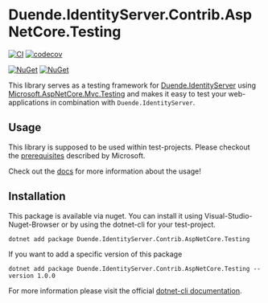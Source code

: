 # Duende.IdentityServer.Contrib.AspNetCore.Testing

[![CI](https://github.com/alsami/Duende.IdentityServer.Contrib.AspNetCore.Testing/actions/workflows/push.yml/badge.svg?branch=main)](https://github.com/alsami/Duende.IdentityServer.Contrib.AspNetCore.Testing/actions/workflows/push.yml)
[![codecov](https://codecov.io/gh/alsami/Duende.IdentityServer.Contrib.AspNetCore.Testing/branch/main/graph/badge.svg?token=cQHpUoEnYt)](https://codecov.io/gh/alsami/Duende.IdentityServer.Contrib.AspNetCore.Testing)

[![NuGet](https://img.shields.io/nuget/dt/Duende.IdentityServer.Contrib.AspNetCore.Testing.svg)](https://www.nuget.org/packages/Duende.IdentityServer.Contrib.AspNetCore.Testing)
[![NuGet](https://img.shields.io/nuget/vpre/Duende.IdentityServer.Contrib.AspNetCore.Testing.svg)](https://www.nuget.org/packages/Duende.IdentityServer.Contrib.AspNetCore.Testing)

This library serves as a testing framework for [Duende.IdentityServer](http://docs.identityserver.io/en/latest/) using [Microsoft.AspNetCore.Mvc.Testing](https://docs.microsoft.com/en-us/aspnet/core/test/integration-tests?view=aspnetcore-3.1) and makes it easy to test your web-applications in combination with `Duende.IdentityServer`.

## Usage

This library is supposed to be used within test-projects. Please checkout the [prerequisites](https://docs.microsoft.com/en-us/aspnet/core/test/integration-tests?view=aspnetcore-2.2#test-app-prerequisites) described by Microsoft.

Check out the [docs](docs/) for more information about the usage!

## Installation

This package is available via nuget. You can install it using Visual-Studio-Nuget-Browser or by using the dotnet-cli for your test-project.

```unspecified
dotnet add package Duende.IdentityServer.Contrib.AspNetCore.Testing
```

If you want to add a specific version of this package

```unspecified
dotnet add package Duende.IdentityServer.Contrib.AspNetCore.Testing --version 1.0.0
```

For more information please visit the official [dotnet-cli documentation](https://docs.microsoft.com/en-us/dotnet/core/tools/dotnet-add-package).